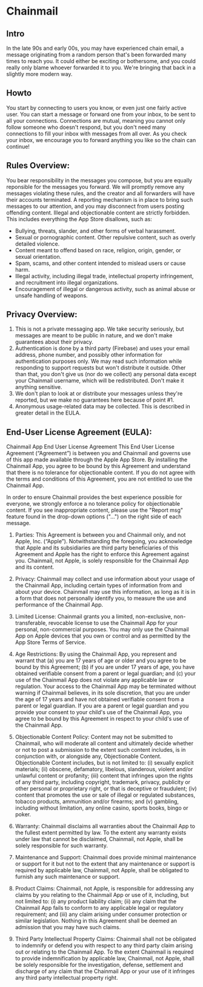 # Chainmail

## Intro
In the late 90s and early 00s, you may have experienced chain email, a message originating from a random person that's been forwarded many times to reach you. It could either be exciting or bothersome, and you could really only blame whoever forwarded it to you. We're bringing that back in a slightly more modern way.

## Howto
You start by connecting to users you know, or even just one fairly active user. You can start a message or forward one from your inbox, to be sent to all your connections. Connections are mutual, meaning you cannot only follow someone who doesn't respond, but you don't need many connections to fill your inbox with messages from all over. As you check your inbox, we encourage you to forward anything you like so the chain can continue!

## Rules Overview:
You bear responsibility in the messages you compose, but you are equally reponsible for the messages you forward. We will promptly remove any messages violating these rules, and the creator and all forwarders will have their accounts terminated. A reporting mechanism is in place to bring such messages to our attention, and you may disconnect from users posting offending content.
Illegal and objectionable content are strictly forbidden. This includes everything the App Store disallows, such as:
- Bullying, threats, slander, and other forms of verbal harassment.
- Sexual or pornographic content. Other repulsive content, such as overly detailed violence.
- Content meant to offend based on race, religion, origin, gender, or sexual orientation.
- Spam, scams, and other content intended to mislead users or cause harm.
- Illegal activity, including illegal trade, intellectual property infringement, and recruitment into illegal organizations.
- Encouragement of illegal or dangerous activity, such as animal abuse or unsafe handling of weapons.

## Privacy Overview:
1. This is not a private messaging app. We take security seriously, but messages are meant to be public in nature, and we don't make guarantees about their privacy.
2. Authentication is done by a third party (Firebase) and uses your email address, phone number, and possibly other information for authentication purposes only. We may read such information while responding to support requests but won't distribute it outside. Other than that, you don't give us (nor do we collect) any personal data except your Chainmail username, which will be redistributed. Don't make it anything sensitive.
3. We don't plan to look at or distribute your messages unless they're reported, but we make no guarantees here because of point #1.
4. Anonymous usage-related data may be collected. This is described in greater detail in the EULA.

## End-User License Agreement (EULA):
Chainmail App End User License Agreement
This End User License Agreement (“Agreement”) is between you and Chainmail and governs use of this app made available through the Apple App Store. By installing the Chainmail App, you agree to be bound by this Agreement and understand that there is no tolerance for objectionable content. If you do not agree with the terms and conditions of this Agreement, you are not entitled to use the Chainmail App.

In order to ensure Chainmail provides the best experience possible for everyone, we strongly enforce a no tolerance policy for objectionable content. If you see inappropriate content, please use the "Report msg" feature found in the drop-down options ("...") on the right side of each message.

1. Parties: This Agreement is between you and Chainmail only, and not Apple, Inc. (“Apple”). Notwithstanding the foregoing, you acknowledge that Apple and its subsidiaries are third party beneficiaries of this Agreement and Apple has the right to enforce this Agreement against you. Chainmail, not Apple, is solely responsible for the Chainmail App and its content.

2. Privacy: Chainmail may collect and use information about your usage of the Chainmail App, including certain types of information from and about your device. Chainmail may use this information, as long as it is in a form that does not personally identify you, to measure the use and performance of the Chainmail App.

3. Limited License: Chainmail grants you a limited, non-exclusive, non-transferable, revocable license to use the Chainmail App for your personal, non-commercial purposes. You may only use the Chainmail App on Apple devices that you own or control and as permitted by the App Store Terms of Service.

4. Age Restrictions: By using the Chainmail App, you represent and warrant that (a) you are 17 years of age or older and you agree to be bound by this Agreement; (b) if you are under 17 years of age, you have obtained verifiable consent from a parent or legal guardian; and (c) your use of the Chainmail App does not violate any applicable law or regulation. Your access to the Chainmail App may be terminated without warning if Chainmail believes, in its sole discretion, that you are under the age of 17 years and have not obtained verifiable consent from a parent or legal guardian. If you are a parent or legal guardian and you provide your consent to your child's use of the Chainmail App, you agree to be bound by this Agreement in respect to your child's use of the Chainmail App.

5. Objectionable Content Policy: Content may not be submitted to Chainmail, who will moderate all content and ultimately decide whether or not to post a submission to the extent such content includes, is in conjunction with, or alongside any, Objectionable Content. Objectionable Content includes, but is not limited to: (i) sexually explicit materials; (ii) obscene, defamatory, libelous, slanderous, violent and/or unlawful content or profanity; (iii) content that infringes upon the rights of any third party, including copyright, trademark, privacy, publicity or other personal or proprietary right, or that is deceptive or fraudulent; (iv) content that promotes the use or sale of illegal or regulated substances, tobacco products, ammunition and/or firearms; and (v) gambling, including without limitation, any online casino, sports books, bingo or poker.

6. Warranty: Chainmail disclaims all warranties about the Chainmail App to the fullest extent permitted by law. To the extent any warranty exists under law that cannot be disclaimed, Chainmail, not Apple, shall be solely responsible for such warranty.

7. Maintenance and Support: Chainmail does provide minimal maintenance or support for it but not to the extent that any maintenance or support is required by applicable law, Chainmail, not Apple, shall be obligated to furnish any such maintenance or support.

8. Product Claims: Chainmail, not Apple, is responsible for addressing any claims by you relating to the Chainmail App or use of it, including, but not limited to: (i) any product liability claim; (ii) any claim that the Chainmail App fails to conform to any applicable legal or regulatory requirement; and (iii) any claim arising under consumer protection or similar legislation. Nothing in this Agreement shall be deemed an admission that you may have such claims.

9. Third Party Intellectual Property Claims: Chainmail shall not be obligated to indemnify or defend you with respect to any third party claim arising out or relating to the Chainmail App. To the extent Chainmail is required to provide indemnification by applicable law, Chainmail, not Apple, shall be solely responsible for the investigation, defense, settlement and discharge of any claim that the Chainmail App or your use of it infringes any third party intellectual property right.
